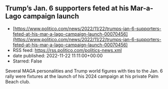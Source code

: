 ## Trump’s Jan. 6 supporters feted at his Mar-a-Lago campaign launch
 - [https://www.politico.com/news/2022/11/22/trumps-jan-6-supporters-feted-at-his-mar-a-lago-campaign-launch-00070456](https://www.politico.com/news/2022/11/22/trumps-jan-6-supporters-feted-at-his-mar-a-lago-campaign-launch-00070456)
 - RSS feed: https://rss.politico.com/politics-news.xml
 - date published: 2022-11-22 11:11:00+00:00
 - Starred: False

Several MAGA personalities and Trump world figures with ties to the Jan. 6 rally were fixtures at the launch of his 2024 campaign at his private Palm Beach club.
